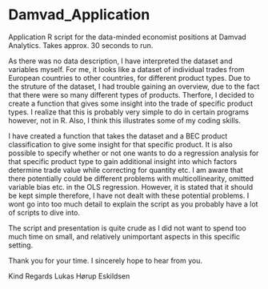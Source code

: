 # Damvad_Application
Application R script for the data-minded economist positions at Damvad Analytics. Takes approx. 30 seconds to run.

As there was no data description, I have interpreted the dataset and variables myself. For me, it looks like a dataset of individual trades from European countries to other countries, for different product types. Due to the struture of the dataset, I had trouble gaining an overview, due to the fact that there were so many different types of products. Therfore, I decided to create a function that gives some insight into the trade of specific product types. I realize that this is probably very simple to do in certain programs however, not in R. Also, I think this illustrates some of my coding skills.

I have created a function that takes the dataset and a BEC product classification to give some insight for that specific product. It is also possible to specify whether or not one wants to do a regression analysis for that specific product type to gain additional insight into which factors determine trade value while correcting for quantity etc.  I am aware that there potentially could be different problems with multicollinearity, omitted variable bias etc. in the OLS regression. However, it is stated that it should be kept simple therefore, I have not dealt with these potential problems.
I wont go into too much detail to explain the script as you probably have a lot of scripts to dive into. 

The script and presentation is quite crude as I did not want to spend too much time on small, and relatively unimportant aspects in this specific setting. 

Thank you for your time. I sincerely hope to hear from you.

Kind Regards
Lukas Hørup Eskildsen
